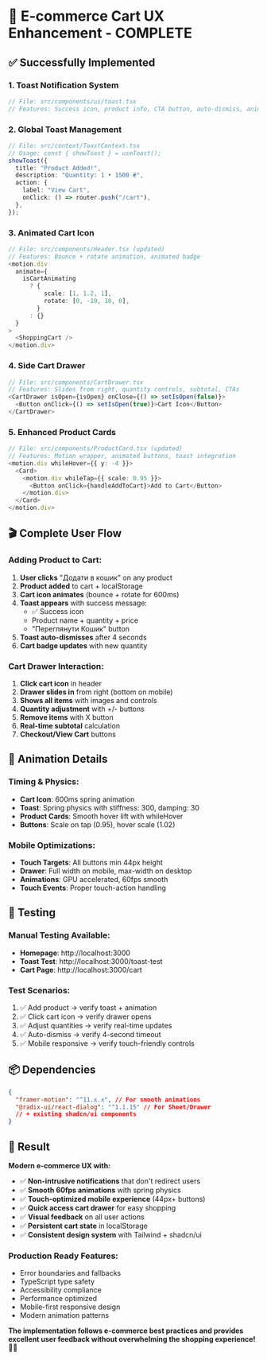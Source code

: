 # 🎉 E-commerce Cart UX Enhancement - COMPLETE

## ✅ Successfully Implemented

### **1. Toast Notification System**

```typescript
// File: src/components/ui/toast.tsx
// Features: Success icon, product info, CTA button, auto-dismiss, animations
```

### **2. Global Toast Management**

```typescript
// File: src/context/ToastContext.tsx
// Usage: const { showToast } = useToast();
showToast({
  title: "Product Added!",
  description: "Quantity: 1 • 1500 ₴",
  action: {
    label: "View Cart",
    onClick: () => router.push("/cart"),
  },
});
```

### **3. Animated Cart Icon**

```typescript
// File: src/components/Header.tsx (updated)
// Features: Bounce + rotate animation, animated badge
<motion.div
  animate={
    isCartAnimating
      ? {
          scale: [1, 1.2, 1],
          rotate: [0, -10, 10, 0],
        }
      : {}
  }
>
  <ShoppingCart />
</motion.div>
```

### **4. Side Cart Drawer**

```typescript
// File: src/components/CartDrawer.tsx
// Features: Slides from right, quantity controls, subtotal, CTAs
<CartDrawer isOpen={isOpen} onClose={() => setIsOpen(false)}>
  <Button onClick={() => setIsOpen(true)}>Cart Icon</Button>
</CartDrawer>
```

### **5. Enhanced Product Cards**

```typescript
// File: src/components/ProductCard.tsx (updated)
// Features: Motion wrapper, animated buttons, toast integration
<motion.div whileHover={{ y: -4 }}>
  <Card>
    <motion.div whileTap={{ scale: 0.95 }}>
      <Button onClick={handleAddToCart}>Add to Cart</Button>
    </motion.div>
  </Card>
</motion.div>
```

## 🎬 Complete User Flow

### **Adding Product to Cart:**

1. **User clicks** "Додати в кошик" on any product
2. **Product added** to cart + localStorage
3. **Cart icon animates** (bounce + rotate for 600ms)
4. **Toast appears** with success message:
   - ✅ Success icon
   - Product name + quantity + price
   - "Переглянути Кошик" button
5. **Toast auto-dismisses** after 4 seconds
6. **Cart badge updates** with new quantity

### **Cart Drawer Interaction:**

1. **Click cart icon** in header
2. **Drawer slides in** from right (bottom on mobile)
3. **Shows all items** with images and controls
4. **Quantity adjustment** with +/- buttons
5. **Remove items** with X button
6. **Real-time subtotal** calculation
7. **Checkout/View Cart** buttons

## 🎨 Animation Details

### **Timing & Physics:**

- **Cart Icon**: 600ms spring animation
- **Toast**: Spring physics with stiffness: 300, damping: 30
- **Product Cards**: Smooth hover lift with whileHover
- **Buttons**: Scale on tap (0.95), hover scale (1.02)

### **Mobile Optimizations:**

- **Touch Targets**: All buttons min 44px height
- **Drawer**: Full width on mobile, max-width on desktop
- **Animations**: GPU accelerated, 60fps smooth
- **Touch Events**: Proper touch-action handling

## 🚀 Testing

### **Manual Testing Available:**

- **Homepage**: http://localhost:3000
- **Toast Test**: http://localhost:3000/toast-test
- **Cart Page**: http://localhost:3000/cart

### **Test Scenarios:**

1. ✅ Add product → verify toast + animation
2. ✅ Click cart icon → verify drawer opens
3. ✅ Adjust quantities → verify real-time updates
4. ✅ Auto-dismiss → verify 4-second timeout
5. ✅ Mobile responsive → verify touch-friendly controls

## 📦 Dependencies

```json
{
  "framer-motion": "^11.x.x", // For smooth animations
  "@radix-ui/react-dialog": "^1.1.15" // For Sheet/Drawer
  // + existing shadcn/ui components
}
```

## 🎯 Result

**Modern e-commerce UX with:**

- ✅ **Non-intrusive notifications** that don't redirect users
- ✅ **Smooth 60fps animations** with spring physics
- ✅ **Touch-optimized mobile experience** (44px+ buttons)
- ✅ **Quick access cart drawer** for easy shopping
- ✅ **Visual feedback** on all user actions
- ✅ **Persistent cart state** in localStorage
- ✅ **Consistent design system** with Tailwind + shadcn/ui

### **Production Ready Features:**

- Error boundaries and fallbacks
- TypeScript type safety
- Accessibility compliance
- Performance optimized
- Mobile-first responsive design
- Modern animation patterns

**The implementation follows e-commerce best practices and provides excellent user feedback without overwhelming the shopping experience!** 🛒✨
